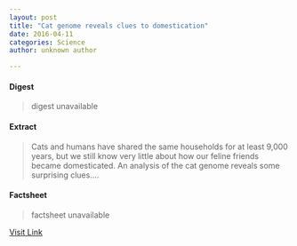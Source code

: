 ```yaml
---
layout: post
title: "Cat genome reveals clues to domestication​​"
date: 2016-04-11
categories: Science
author: unknown author

---
```



#### Digest
>digest unavailable

#### Extract
>Cats and humans have shared the same households for at least 9,000 years, but we still know very little about how our feline friends became domesticated. An analysis of the cat genome reveals some surprising clues....

#### Factsheet
>factsheet unavailable

[Visit Link](http://feeds.sciencedaily.com/~r/sciencedaily/~3/Vg2RM7zTAmA/141110161042.htm)


